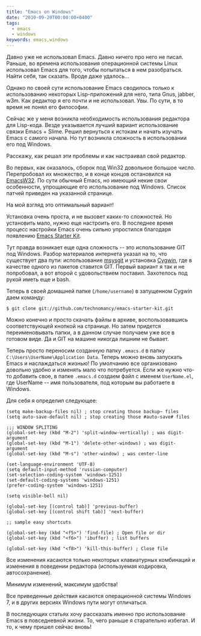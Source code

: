 ```yaml
---
title: "Emacs on Windows"
date: "2010-09-20T00:00:00+0400"
tags:
  - emacs
  - windows
keywords: emacs,windows
---
```

Давно уже не использовал Emacs. Давно ничего про него не писал. Раньше, во времена использования операционной системы Linux использовал Emacs для того, чтобы попытаться в нем разобраться. Найти себя, так сказать. Вроде даже удалось...

Однако по своей сути использование Emacs сводилось только к использованию некоторых Lisp-приложений для него, типа Gnus, jabber, w3m. Как редактор я его почти и не использовал. Увы. По сути, в то время не понял его философии.

Сейчас же у меня возникла необходимость использования редактора для Lisp-кода. Везде указывается лучший вариант использование связки Emacs + Slime. Решил вернуться к истокам и начать изучать Emacs с самого начала. Но тут возникла сложность в использовании его под Windows.

Расскажу, как решал эти проблемы и как настраивал свой редактор.

Во первых, как оказалось, сборок под Win32 довольное большое число. Перепробовал их
множество, и в конце концов остановился на <a href="http://ourcomments.org/Emacs/EmacsW32.html" rel="nofollow">EmacsW32</a>. По сути обычный Emacs, но имеющий некие свои особенности, упрощающие его использование под Windows. Список патчей приведен на указанной странице.

На мой взгляд это оптимальный вариант!

Установка очень проста, и не вызовет каких-то сложностей. Но установить мало, нужно еще настроить его. В последнее время процесс настройки Emacs очень сильно упростился благодаря появлению <a href="http://github.com/technomancy/emacs-starter-kit" rel="nofollow">Emacs Starter Kit</a>.

Тут правда возникает еще одна сложность -- это использование GIT под Windows. Разбор материалов интернета указал на то, что существует два пути: использование <a href="http://code.google.com/p/msysgit/" rel="nofollow">msysgit</a> и установка <a href="http://www.cygwin.com/" rel="nofollow">Cygwin</a>, где в качестве одного из пакетов ставится GIT. Первый вариант я так и не попробовал, а вот второй с удовольствием поставил. Захотелось под рукой иметь еще и bash.

Теперь в своей домашней папке (<code>/home/username</code>) в запущенном Cygwin даем команду:

    $ git clone git://github.com/technomancy/emacs-starter-kit.git

Можно конечно и просто скачать файлы в архиве, воспользовавшись соответствующей кнопкой на странице. Но затем придется переименовывать папки, а в данном случае получаем уже все в готовом виде. Да и GIT на машине никогда лишним не бывает.

Теперь просто переносим созданную папку <code>.emacs.d</code> в папку <code>C:\Users\UserName\Application Data</code>. Теперь можно вновь запускать Emacs и наслаждаться жизнью! По умолчанию все организовано довольно удобно и изменять мало что потребуется. Если же нужно что-то добавить свое, в папке <code>.emacs.d</code> создаем файл с именем <code>UserName.el</code>, где UserName -- имя пользователя, под которым вы работаете в Windows.

Для себя я определил следующее:

    (setq make-backup-files nil) ; stop creating those backup~ files
    (setq auto-save-default nil) ; stop creating those #auto-save# files

    ;;; WINDOW SPLITING
    (global-set-key (kbd "M-2") 'split-window-vertically) ; was digit-argument
    (global-set-key (kbd "M-1") 'delete-other-windows) ; was digit-argument
    (global-set-key (kbd "M-s") 'other-window) ; was center-line

    (set-language-environment 'UTF-8)
    (setq default-input-method 'russian-computer)
    (set-selection-coding-system 'windows-1251)
    (set-default-coding-systems 'windows-1251)
    (prefer-coding-system 'windows-1251)

    (setq visible-bell nil)

    (global-set-key [(control tab)] 'previous-buffer)
    (global-set-key [(control shift tab)] 'next-buffer)

    ;; sample easy shortcuts

    (global-set-key (kbd "<f5>") 'find-file) ; Open file or dir
    (global-set-key (kbd "<f6>") 'ibuffer) ; list buffers

    (global-set-key (kbd "<f8>") 'kill-this-buffer) ; Close file

Все изменения касаются только некоторых клавиатурных комбинаций и изменения в поведении редактора (используемая кодировка, автосохранение).

Минимум изменений, максимум удобства!

Все приведенные действия касаются операционной системы Windows 7, и в других версиях Windows пути могут отличаться.

В последующих статьях хочу рассказать именно про использование Emacs в повседневной жизни. То, чего раньше я старательно избегал. И то, к чему пришел сейчас вновь!

